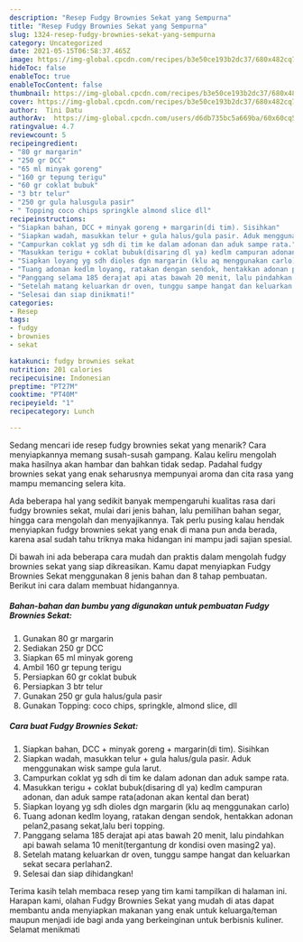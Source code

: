 ```yaml
---
description: "Resep Fudgy Brownies Sekat yang Sempurna"
title: "Resep Fudgy Brownies Sekat yang Sempurna"
slug: 1324-resep-fudgy-brownies-sekat-yang-sempurna
category: Uncategorized
date: 2021-05-15T06:58:37.465Z
image: https://img-global.cpcdn.com/recipes/b3e50ce193b2dc37/680x482cq70/fudgy-brownies-sekat-foto-resep-utama.jpg
hideToc: false
enableToc: true
enableTocContent: false
thumbnail: https://img-global.cpcdn.com/recipes/b3e50ce193b2dc37/680x482cq70/fudgy-brownies-sekat-foto-resep-utama.jpg
cover: https://img-global.cpcdn.com/recipes/b3e50ce193b2dc37/680x482cq70/fudgy-brownies-sekat-foto-resep-utama.jpg
author:  Tini Datu
authorAv:  https://img-global.cpcdn.com/users/d6db735bc5a669ba/60x60cq50/avatar.jpg
ratingvalue: 4.7
reviewcount: 5
recipeingredient:
- "80 gr margarin"
- "250 gr DCC"
- "65 ml minyak goreng"
- "160 gr tepung terigu"
- "60 gr coklat bubuk"
- "3 btr telur"
- "250 gr gula halusgula pasir"
- " Topping coco chips springkle almond slice dll"
recipeinstructions:
- "Siapkan bahan, DCC + minyak goreng + margarin(di tim). Sisihkan"
- "Siapkan wadah, masukkan telur + gula halus/gula pasir. Aduk menggunakan wisk sampe gula larut."
- "Campurkan coklat yg sdh di tim ke dalam adonan dan aduk sampe rata."
- "Masukkan terigu + coklat bubuk(disaring dl ya) kedlm campuran adonan, dan aduk sampe rata(adonan akan kental dan berat)"
- "Siapkan loyang yg sdh dioles dgn margarin (klu aq menggunakan carlo)"
- "Tuang adonan kedlm loyang, ratakan dengan sendok, hentakkan adonan pelan2,pasang sekat,lalu beri topping."
- "Panggang selama 185 derajat api atas bawah 20 menit, lalu pindahkan api bawah selama 10 menit(tergantung dr kondisi oven masing2 ya)."
- "Setelah matang keluarkan dr oven, tunggu sampe hangat dan keluarkan sekat secara perlahan2."
- "Selesai dan siap dinikmati!"
categories:
- Resep
tags:
- fudgy
- brownies
- sekat

katakunci: fudgy brownies sekat 
nutrition: 201 calories
recipecuisine: Indonesian
preptime: "PT27M"
cooktime: "PT40M"
recipeyield: "1"
recipecategory: Lunch

---
```



Sedang mencari ide resep fudgy brownies sekat yang menarik? Cara menyiapkannya memang susah-susah gampang. Kalau keliru mengolah maka hasilnya akan hambar dan bahkan tidak sedap. Padahal fudgy brownies sekat yang enak seharusnya mempunyai aroma dan cita rasa yang mampu memancing selera kita.


Ada beberapa hal yang sedikit banyak mempengaruhi kualitas rasa dari fudgy brownies sekat, mulai dari jenis bahan, lalu pemilihan bahan segar, hingga cara mengolah dan menyajikannya. Tak perlu pusing kalau hendak menyiapkan fudgy brownies sekat yang enak di mana pun anda berada, karena asal sudah tahu triknya maka hidangan ini mampu jadi sajian spesial.




Di bawah ini ada beberapa cara mudah dan praktis dalam mengolah fudgy brownies sekat yang siap dikreasikan. Kamu dapat menyiapkan Fudgy Brownies Sekat menggunakan 8 jenis bahan dan 8 tahap pembuatan. Berikut ini cara dalam membuat hidangannya.

<!--inarticleads1-->

##### Bahan-bahan dan bumbu yang digunakan untuk pembuatan Fudgy Brownies Sekat:

1. Gunakan 80 gr margarin
1. Sediakan 250 gr DCC
1. Siapkan 65 ml minyak goreng
1. Ambil 160 gr tepung terigu
1. Persiapkan 60 gr coklat bubuk
1. Persiapkan 3 btr telur
1. Gunakan 250 gr gula halus/gula pasir
1. Gunakan  Topping: coco chips, springkle, almond slice, dll




<!--inarticleads2-->

##### Cara buat Fudgy Brownies Sekat:

1. Siapkan bahan, DCC + minyak goreng + margarin(di tim). Sisihkan
1. Siapkan wadah, masukkan telur + gula halus/gula pasir. Aduk menggunakan wisk sampe gula larut.
1. Campurkan coklat yg sdh di tim ke dalam adonan dan aduk sampe rata.
1. Masukkan terigu + coklat bubuk(disaring dl ya) kedlm campuran adonan, dan aduk sampe rata(adonan akan kental dan berat)
1. Siapkan loyang yg sdh dioles dgn margarin (klu aq menggunakan carlo)
1. Tuang adonan kedlm loyang, ratakan dengan sendok, hentakkan adonan pelan2,pasang sekat,lalu beri topping.
1. Panggang selama 185 derajat api atas bawah 20 menit, lalu pindahkan api bawah selama 10 menit(tergantung dr kondisi oven masing2 ya).
1. Setelah matang keluarkan dr oven, tunggu sampe hangat dan keluarkan sekat secara perlahan2.
1. Selesai dan siap dihidangkan!



Terima kasih telah membaca resep yang tim kami tampilkan di halaman ini. Harapan kami, olahan Fudgy Brownies Sekat yang mudah di atas dapat membantu anda menyiapkan makanan yang enak untuk keluarga/teman maupun menjadi ide bagi anda yang berkeinginan untuk berbisnis kuliner. Selamat menikmati
